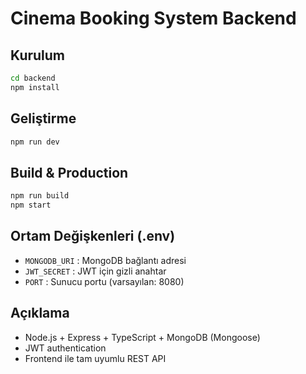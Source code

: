 # Cinema Booking System Backend

## Kurulum

```bash
cd backend
npm install
```

## Geliştirme

```bash
npm run dev
```

## Build & Production

```bash
npm run build
npm start
```

## Ortam Değişkenleri (.env)
- `MONGODB_URI` : MongoDB bağlantı adresi
- `JWT_SECRET` : JWT için gizli anahtar
- `PORT` : Sunucu portu (varsayılan: 8080)

## Açıklama
- Node.js + Express + TypeScript + MongoDB (Mongoose)
- JWT authentication
- Frontend ile tam uyumlu REST API 